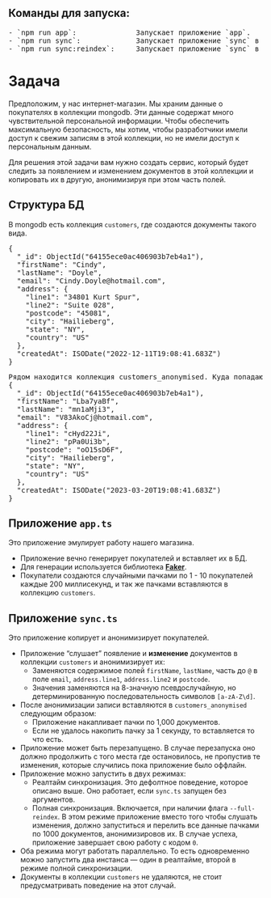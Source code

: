 ## Команды для запуска:

<pre>
- `npm run app`:              Запускает приложение `app`.
- `npm run sync`:             Запускает приложение `sync` в режиме реального времени.
- `npm run sync:reindex`:     Запускает приложение `sync` в режиме полной синхронизации (`--full-reindex`).
</pre>



# Задача

Предположим, у нас интернет-магазин. Мы храним данные о покупателях в коллекции mongodb. Эти данные содержат много чувствительной персональной информации. Чтобы обеспечить максимальную безопасность, мы хотим, чтобы разработчики имели доступ к свежим записям в этой коллекции, но не имели доступ к персональным данным.

Для решения этой задачи вам нужно создать сервис, который будет следить за появлением и изменением документов в этой коллекции и копировать их в другую, анонимизируя при этом часть полей.

## Структура БД

В mongodb есть коллекция `customers`, где создаются документы такого вида.

<pre>
{
  "_id": ObjectId("64155ece0ac406903b7eb4a1"),
  "firstName": "Cindy",
  "lastName": "Doyle",
  "email": "Cindy.Doyle@hotmail.com",
  "address": {
    "line1": "34801 Kurt Spur",
    "line2": "Suite 028",
    "postcode": "45081",
    "city": "Hailieberg",
    "state": "NY",
    "country": "US"
  },
  "createdAt": ISODate("2022-12-11T19:08:41.683Z")
}
</pre>
<pre>
Рядом находится коллекция customers_anonymised. Куда попадают такие документы.
{
  "_id": ObjectId("64155ece0ac406903b7eb4a1"),
  "firstName": "Lba7yaBf",
  "lastName": "mn1aMji3",
  "email": "V83AkoCj@hotmail.com",
  "address": {
    "line1": "cHyd22Ji",
    "line2": "pPa0Ui3b",
    "postcode": "oO15sD6F",
    "city": "Hailieberg",
    "state": "NY",
    "country": "US"
  },
  "createdAt": ISODate("2023-03-20T19:08:41.683Z")
}
</pre>

## Приложение `app.ts`

Это приложение эмулирует работу нашего магазина.

- Приложение вечно генерирует покупателей и вставляет их в БД.
- Для генерации используется библиотека ****[Faker](https://www.npmjs.com/package/@faker-js/faker)****.
- Покупатели создаются случайными пачками по 1 - 10 покупателей каждые 200 миллисекунд, и так же пачками вставляются в коллекцию `customers`.

## Приложение `sync.ts`

Это приложение копирует и анонимизирует покупателей.

- Приложение “слушает” появление и **изменение** документов в коллекции `customers` и анонимизирует их:
    - Заменяются содержимое полей `firstName`, `lastName`, часть до `@` в поле `email`, `address.line1`, `address.line2` и `postcode`.
    - Значения заменяются на 8-значную псевдослучайную, но детерминированную последовательность символов `[a-zA-Z\d]`.
- После анонимизации записи вставляются в `customers_anonymised` следующим образом:
    - Приложение накапливает пачки по 1,000 документов.
    - Если не удалось накопить пачку за 1 секунду, то вставляется то что есть.
- Приложение может быть перезапущено. В случае перезапуска оно должно продолжить с того места где остановилось, не пропустив те изменения, которые случились пока приложение было оффлайн.
- Приложение можно запустить в двух режимах:
    - Реалтайм синхронизация. Это дефолтное поведение, которое описано выше. Оно работает, если `sync.ts` запущен без аргументов.
    - Полная синхронизация. Включается, при наличии флага `--full-reindex`. В этом режиме приложение вместо того чтобы слушать изменения, должно запуститься и перелить все данные пачками по 1000 документов, анонимизировов их. В случае успеха, приложение завершает свою работу с кодом `0`.
- Оба режима могут работать параллельно. То есть одновременно можно запустить два инстанса — один в реалтайме, второй в режиме полной синхронизации.
- Документы в коллекции `customers` не удаляются, не стоит предусматривать поведение на этот случай.
